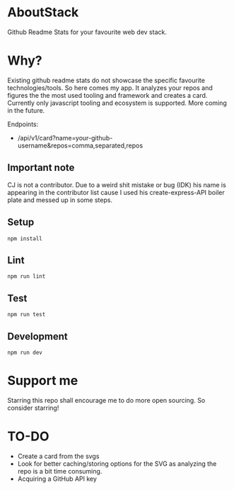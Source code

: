 # AboutStack
Github Readme Stats for your favourite web dev stack. 

# Why?
Existing github readme stats do not showcase the specific favourite technologies/tools. So here comes my app. It analyzes your repos and figures the the most used tooling and framework and creates a card. Currently only javascript tooling and ecosystem is supported. More coming in the future.

Endpoints:
- /api/v1/card?name=your-github-username&repos=comma,separated,repos

## Important note
CJ is not a contributor. Due to a weird shit mistake or bug (IDK) his name is appearing in the contributor list cause I used his create-express-API boiler plate and messed up in some steps.
## Setup

```
npm install
```

## Lint

```
npm run lint
```

## Test

```
npm run test
```

## Development

```
npm run dev
```
# Support me
Starring this repo shall encourage me to do more open sourcing. So consider starring!

# TO-DO
- Create a card from the svgs
- Look for better caching/storing options for the SVG as analyzing the repo is a bit time   consuming.
- Acquiring a GitHub API key
